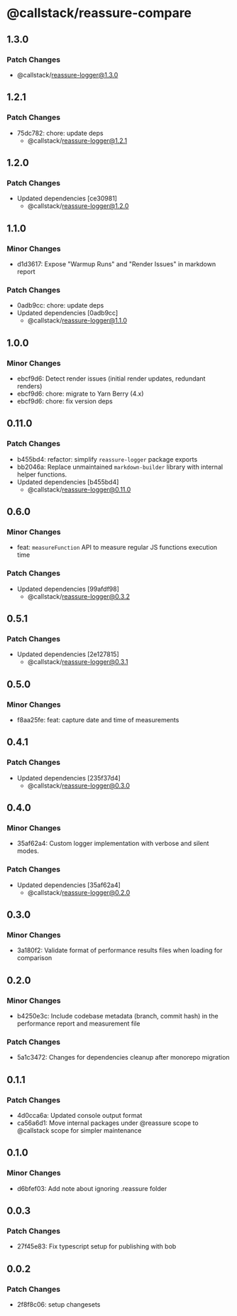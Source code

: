 # @callstack/reassure-compare

## 1.3.0

### Patch Changes

- @callstack/reassure-logger@1.3.0

## 1.2.1

### Patch Changes

- 75dc782: chore: update deps
  - @callstack/reassure-logger@1.2.1

## 1.2.0

### Patch Changes

- Updated dependencies [ce30981]
  - @callstack/reassure-logger@1.2.0

## 1.1.0

### Minor Changes

- d1d3617: Expose "Warmup Runs" and "Render Issues" in markdown report

### Patch Changes

- 0adb9cc: chore: update deps
- Updated dependencies [0adb9cc]
  - @callstack/reassure-logger@1.1.0

## 1.0.0

### Minor Changes

- ebcf9d6: Detect render issues (initial render updates, redundant renders)
- ebcf9d6: chore: migrate to Yarn Berry (4.x)
- ebcf9d6: chore: fix version deps

## 0.11.0

### Patch Changes

- b455bd4: refactor: simplify `reassure-logger` package exports
- bb2046a: Replace unmaintained `markdown-builder` library with internal helper functions.
- Updated dependencies [b455bd4]
  - @callstack/reassure-logger@0.11.0

## 0.6.0

### Minor Changes

- feat: `measureFunction` API to measure regular JS functions execution time

### Patch Changes

- Updated dependencies [99afdf98]
  - @callstack/reassure-logger@0.3.2

## 0.5.1

### Patch Changes

- Updated dependencies [2e127815]
  - @callstack/reassure-logger@0.3.1

## 0.5.0

### Minor Changes

- f8aa25fe: feat: capture date and time of measurements

## 0.4.1

### Patch Changes

- Updated dependencies [235f37d4]
  - @callstack/reassure-logger@0.3.0

## 0.4.0

### Minor Changes

- 35af62a4: Custom logger implementation with verbose and silent modes.

### Patch Changes

- Updated dependencies [35af62a4]
  - @callstack/reassure-logger@0.2.0

## 0.3.0

### Minor Changes

- 3a180f2: Validate format of performance results files when loading for comparison

## 0.2.0

### Minor Changes

- b4250e3c: Include codebase metadata (branch, commit hash) in the performance report and measurement file

### Patch Changes

- 5a1c3472: Changes for dependencies cleanup after monorepo migration

## 0.1.1

### Patch Changes

- 4d0cca6a: Updated console output format
- ca56a6d1: Move internal packages under @reassure scope to @callstack scope for simpler maintenance

## 0.1.0

### Minor Changes

- d6bfef03: Add note about ignoring .reassure folder

## 0.0.3

### Patch Changes

- 27f45e83: Fix typescript setup for publishing with bob

## 0.0.2

### Patch Changes

- 2f8f8c06: setup changesets

